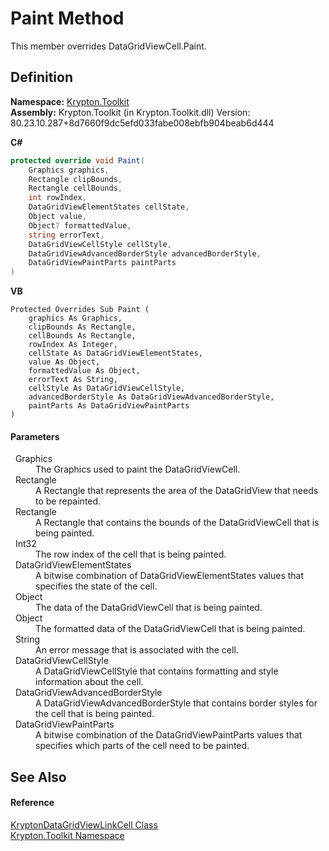 # Paint Method


This member overrides DataGridViewCell.Paint.



## Definition
**Namespace:** <a href="79d2eac2-21f4-54ff-7552-b20c33c30600.md">Krypton.Toolkit</a>  
**Assembly:** Krypton.Toolkit (in Krypton.Toolkit.dll) Version: 80.23.10.287+8d7660f9dc5efd033fabe008ebfb904beab6d444

**C#**
``` C#
protected override void Paint(
	Graphics graphics,
	Rectangle clipBounds,
	Rectangle cellBounds,
	int rowIndex,
	DataGridViewElementStates cellState,
	Object value,
	Object? formattedValue,
	string errorText,
	DataGridViewCellStyle cellStyle,
	DataGridViewAdvancedBorderStyle advancedBorderStyle,
	DataGridViewPaintParts paintParts
)
```
**VB**
``` VB
Protected Overrides Sub Paint ( 
	graphics As Graphics,
	clipBounds As Rectangle,
	cellBounds As Rectangle,
	rowIndex As Integer,
	cellState As DataGridViewElementStates,
	value As Object,
	formattedValue As Object,
	errorText As String,
	cellStyle As DataGridViewCellStyle,
	advancedBorderStyle As DataGridViewAdvancedBorderStyle,
	paintParts As DataGridViewPaintParts
)
```



#### Parameters
<dl><dt>  Graphics</dt><dd>The Graphics used to paint the DataGridViewCell.</dd><dt>  Rectangle</dt><dd>A Rectangle that represents the area of the DataGridView that needs to be repainted.</dd><dt>  Rectangle</dt><dd>A Rectangle that contains the bounds of the DataGridViewCell that is being painted.</dd><dt>  Int32</dt><dd>The row index of the cell that is being painted.</dd><dt>  DataGridViewElementStates</dt><dd>A bitwise combination of DataGridViewElementStates values that specifies the state of the cell.</dd><dt>  Object</dt><dd>The data of the DataGridViewCell that is being painted.</dd><dt>  Object</dt><dd>The formatted data of the DataGridViewCell that is being painted.</dd><dt>  String</dt><dd>An error message that is associated with the cell.</dd><dt>  DataGridViewCellStyle</dt><dd>A DataGridViewCellStyle that contains formatting and style information about the cell.</dd><dt>  DataGridViewAdvancedBorderStyle</dt><dd>A DataGridViewAdvancedBorderStyle that contains border styles for the cell that is being painted.</dd><dt>  DataGridViewPaintParts</dt><dd>A bitwise combination of the DataGridViewPaintParts values that specifies which parts of the cell need to be painted.</dd></dl>

## See Also


#### Reference
<a href="db262974-9cc7-3cb8-64cb-034690513944.md">KryptonDataGridViewLinkCell Class</a>  
<a href="79d2eac2-21f4-54ff-7552-b20c33c30600.md">Krypton.Toolkit Namespace</a>  
